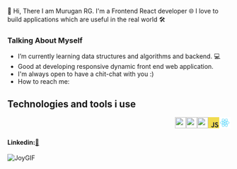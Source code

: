 👋 Hi, There
   I am Murugan RG. I'm a Frontend React developer 🌐 I love to build applications which are useful in the real world 🛠️

### Talking About Myself
- I’m currently learning data structures and algorithms and backend. 💻
- Good at developing responsive dynamic front end web application.
- I'm always open to have a chit-chat with you :)
- How to reach me: 

## Technologies and tools i use
<div id="box" style="display:flex;flex-direction:row-reverse;">
         <div>
   <img src="https://raw.githubusercontent.com/github/explore/80688e429a7d4ef2fca1e82350fe8e3517d3494d/topics/react/react.png" width="25" height="25" display:"inline"/>
                                                                                                                                                     </div>                                                          <div>
   <img src="https://raw.githubusercontent.com/github/explore/80688e429a7d4ef2fca1e82350fe8e3517d3494d/topics/javascript/javascript.png" height="25" width="25" display:"inline"/>
   </div>
   <div>
   <img src="https://brandslogos.com/wp-content/uploads/images/large/java-logo-1.png" height="25" width="25"/>
                                                                                                            </div>
                                                                                                            <div>
   <img src="https://w7.pngwing.com/pngs/201/90/png-transparent-logo-html-html5.png" height="25" width="25"/>
                                                                                                           </div>
                                                                                                           <div>
   <img src="https://e7.pngegg.com/pngimages/239/228/png-clipart-html-css3-cascading-style-sheets-logo-markup-language-digital-agency-miscellaneous-blue.png" height="25" width="25"/>
   </div>
   </div>

   
#### Linkedin:<a href="https://www.linkedin.com/in/murugan-rg-097b641a2/">:iphone:</a>

![JoyGIF](https://user-images.githubusercontent.com/93443579/202924485-5112ce0d-e84a-4c77-b40c-252c24fcc23f.gif)




